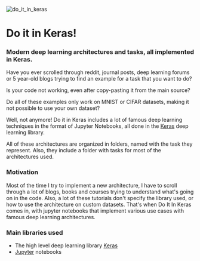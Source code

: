 ![do_it_in_keras](https://i.imgur.com/FFsVgRb.png)

# Do it in Keras!

### Modern deep learning architectures and tasks, all implemented in Keras.

Have you ever scrolled through reddit, journal posts, deep learning forums or 5 year-old blogs trying to find an example for a task that you want to do?

Is your code not working, even after copy-pasting it from the main source?

Do all of these examples only work on MNIST or CIFAR datasets, making it not possible to use your own dataset?

Well, not anymore! Do it in Keras includes a lot of famous deep learning techniques in the format of Jupyter Notebooks, all done in the [Keras](https://keras.io/) deep learning library.

All of these architectures are organized in folders, named with the task they represent. Also, they include a folder with tasks for most of the architectures used.

### Motivation

Most of the time I try to implement a new architecture, I have to scroll through a lot of blogs, books and courses trying to understand what's going on in the code. 
Also, a lot of these tutorials don't specify the library used, or how to use the architecture on custom datasets. That's when Do It In Keras comes in, with jupyter notebooks that implement various use cases with famous deep learning architectures.

### Main libraries used

- The high level deep learning library [Keras](https://keras.io/)
- [Jupyter](https://jupyter.org/) notebooks

